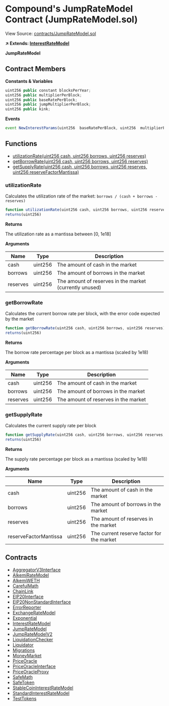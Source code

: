 # Compound's JumpRateModel Contract (JumpRateModel.sol)

View Source: [contracts/JumpRateModel.sol](../contracts/JumpRateModel.sol)

**↗ Extends: [InterestRateModel](InterestRateModel.md)**

**JumpRateModel**

## Contract Members
**Constants & Variables**

```js
uint256 public constant blocksPerYear;
uint256 public multiplierPerBlock;
uint256 public baseRatePerBlock;
uint256 public jumpMultiplierPerBlock;
uint256 public kink;

```

**Events**

```js
event NewInterestParams(uint256  baseRatePerBlock, uint256  multiplierPerBlock, uint256  jumpMultiplierPerBlock, uint256  kink);
```

## Functions

- [utilizationRate(uint256 cash, uint256 borrows, uint256 reserves)](#utilizationrate)
- [getBorrowRate(uint256 cash, uint256 borrows, uint256 reserves)](#getborrowrate)
- [getSupplyRate(uint256 cash, uint256 borrows, uint256 reserves, uint256 reserveFactorMantissa)](#getsupplyrate)

### utilizationRate

Calculates the utilization rate of the market: `borrows / (cash + borrows - reserves)`

```js
function utilizationRate(uint256 cash, uint256 borrows, uint256 reserves) public pure
returns(uint256)
```

**Returns**

The utilization rate as a mantissa between [0, 1e18]

**Arguments**

| Name        | Type           | Description  |
| ------------- |------------- | -----|
| cash | uint256 | The amount of cash in the market | 
| borrows | uint256 | The amount of borrows in the market | 
| reserves | uint256 | The amount of reserves in the market (currently unused) | 

### getBorrowRate

Calculates the current borrow rate per block, with the error code expected by the market

```js
function getBorrowRate(uint256 cash, uint256 borrows, uint256 reserves) public view
returns(uint256)
```

**Returns**

The borrow rate percentage per block as a mantissa (scaled by 1e18)

**Arguments**

| Name        | Type           | Description  |
| ------------- |------------- | -----|
| cash | uint256 | The amount of cash in the market | 
| borrows | uint256 | The amount of borrows in the market | 
| reserves | uint256 | The amount of reserves in the market | 

### getSupplyRate

Calculates the current supply rate per block

```js
function getSupplyRate(uint256 cash, uint256 borrows, uint256 reserves, uint256 reserveFactorMantissa) public view
returns(uint256)
```

**Returns**

The supply rate percentage per block as a mantissa (scaled by 1e18)

**Arguments**

| Name        | Type           | Description  |
| ------------- |------------- | -----|
| cash | uint256 | The amount of cash in the market | 
| borrows | uint256 | The amount of borrows in the market | 
| reserves | uint256 | The amount of reserves in the market | 
| reserveFactorMantissa | uint256 | The current reserve factor for the market | 

## Contracts

* [AggregatorV3Interface](AggregatorV3Interface.md)
* [AlkemiRateModel](AlkemiRateModel.md)
* [AlkemiWETH](AlkemiWETH.md)
* [CarefulMath](CarefulMath.md)
* [ChainLink](ChainLink.md)
* [EIP20Interface](EIP20Interface.md)
* [EIP20NonStandardInterface](EIP20NonStandardInterface.md)
* [ErrorReporter](ErrorReporter.md)
* [ExchangeRateModel](ExchangeRateModel.md)
* [Exponential](Exponential.md)
* [InterestRateModel](InterestRateModel.md)
* [JumpRateModel](JumpRateModel.md)
* [JumpRateModelV2](JumpRateModelV2.md)
* [LiquidationChecker](LiquidationChecker.md)
* [Liquidator](Liquidator.md)
* [Migrations](Migrations.md)
* [MoneyMarket](MoneyMarket.md)
* [PriceOracle](PriceOracle.md)
* [PriceOracleInterface](PriceOracleInterface.md)
* [PriceOracleProxy](PriceOracleProxy.md)
* [SafeMath](SafeMath.md)
* [SafeToken](SafeToken.md)
* [StableCoinInterestRateModel](StableCoinInterestRateModel.md)
* [StandardInterestRateModel](StandardInterestRateModel.md)
* [TestTokens](TestTokens.md)
